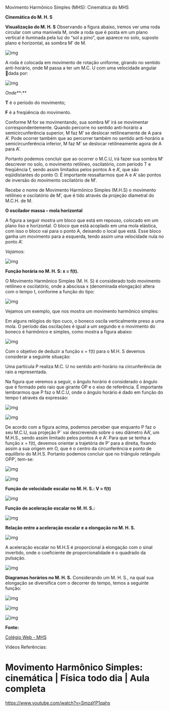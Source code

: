 Movimento Harmônico Simples (MHS): Cinemática do MHS

**Cinemática do M. H. S**

**Visualização do M. H. S**
Observando a figura abaixo, iremos ver uma roda circular com uma manivela M, onde a roda que é posta em um plano vertical é iluminada pela luz do “sol a pino”, que aparece no solo, suposto plano e horizontal, as sombra M’ de M. 

![img](https://static.planejativo.com/uploads/novas/12b4368a0ba7c830d0f09f262a30aee7.jpg)

A roda é colocada em movimento de rotação uniforme, girando no sentido anti-horário, onde M passa a ter um M.C. U com uma velocidade angular dada por:

![img](https://static.planejativo.com/uploads/novas/19a1fc32e6ac8b58f8006996349e9b3b.jpg)

*Onde***:**

**T** é o período do movimento; 

**F** é a freqüência do movimento.

Conforme M for se movimentando, sua sombra M’ irá se movimentar correspondentemente. Quando percorre no sentido anti-horário a semicircunferência superior, M faz M’ se deslocar retilineamente de A para A’. Pode ocorrer também que ao percorrer também no sentido anti-horário a semicircunferência inferior, M faz M’ se deslocar retilineamente agora de A para A’. 

Portanto podemos concluir que ao ocorrer o M.C.U, irá fazer sua sombra M’ descrever no solo, o movimento retilíneo, oscilatório, com período T e freqüência f, sendo assim limitados pelos pontos A e A’, que são eqüidistantes do ponto O. É importante ressaltarmos que A e A’ são pontos de inversão do movimento oscilatório de M’. 

Recebe o nome de Movimento Harmônico Simples (M.H.S) o movimento retilíneo e oscilatório de M’, que é tido através da projeção diametral do M.C.H. de M.

**O oscilador massa – mola horizontal**

A figura a seguir mostra um bloco que está em repouso, colocado em um plano liso e horizontal. O bloco que está acoplado em uma mola elástica, com isso o bloco vai para o ponto A, deixando o local que está. Esse bloco ganha um movimento para a esquerda, tendo assim uma velocidade nula no ponto A’. 

*Vejamos:*

![img](https://static.planejativo.com/uploads/novas/7dc9a5ae6bc4b36fbf9a803ecee95701.jpg)

**Função horária no M. H. S: x = f(t).**

O Movimento Harmônico Simples (M. H. S) é considerado todo movimento retilíneo e oscilatório, onde a abscissa x (denominada elongação) altera com o tempo t, conforme a função do tipo: 

![img](https://static.planejativo.com/uploads/novas/8c1ce8636fbeea8da5cd84873352e691.jpg)

Vejamos um exemplo, que nos mostra um movimento harmônico simples: 

Em alguns relógios do tipo cuco, o boneco oscila verticalmente preso a uma mola. O período das oscilações é igual a um segundo e o movimento do boneco é harmônico e simples, como mostra a figura abaixo: 

![img](https://static.planejativo.com/uploads/novas/21c4b7f005c0e1cd2424947dc25118e6.jpg)

Com o objetivo de deduzir a função x = f(t) para o M.H. S devemos considerar a seguinte situação: 

Uma partícula P realiza M.C. U no sentido anti-horário na circunferência de raio a representada. 

Na figura que veremos a seguir, o ângulo horário é considerado o ângulo que é formado pelo raio que girante OP e o eixo de referência.
É importante lembrarmos que P faz o M.C.U, onde o ângulo horário é dado em função do tempo t através da expressão: 

![img](https://static.planejativo.com/uploads/novas/32c8cb0f48e19027da5e34bee7c1896b.jpg)

![img](https://static.planejativo.com/uploads/novas/5e7de9ef8ac18fb1503c190c23aef53c.jpg)

De acordo com a figura acima, podemos perceber que enquanto P faz o seu M.C.U, sua projeção P´ vai descrevendo sobre o seu diâmetro AA’, um M.H.S., sendo assim limitado pelos pontos A e A’. Para que se tenha a função x = f(t), devemos orientar a trajetória de P’ para a direita, fixando assim a sua origem em O, que é o centro da circunferência e ponto de equilíbrio do M.H.S. Portanto podemos concluir que no triângulo retângulo OPP’, tem-se: 

![img](https://static.planejativo.com/uploads/novas/c8906e45f4953082f0f734e1e36085d6.jpg)

![img](https://static.planejativo.com/uploads/novas/de883ec3b395a817f9e7b05df384b74d.jpg)

**Função de velocidade escalar no M. H. S.: V = f(t)** 

![img](https://static.planejativo.com/uploads/novas/cf38a610040bd5e26bfb9c9147cf4ffe.jpg)

**Função de aceleração escalar no M. H. S.:**

![img](https://static.planejativo.com/uploads/novas/af5be61be14c39b90a781f45f2844165.jpg)

**Relação entre a aceleração escalar e a elongação no M. H. S.** 

![img](https://static.planejativo.com/uploads/novas/3990dc39d4fbb6f0dc8704e7c37f54bd.jpg)

A aceleração escalar no M.H.S é proporcional à elongação com o sinal invertido, onde o coeficiente de proporcionalidade é o quadrado da pulsação.

![img](https://static.planejativo.com/uploads/novas/b23f3bef4d2af9e3bc13244c2e9579b7.jpg)

**Diagramas horários no M. H. S.** Considerando um M. H. S., na qual sua elongação se diversifica com o decorrer do tempo, temos a seguinte função:

![img](https://static.planejativo.com/uploads/novas/83129a14e2994eb2c9d2ab35ba562552.jpg)

![img](https://static.planejativo.com/uploads/novas/fdd8b37461e426ed27a7df982f334a11.jpg)



![img](https://static.planejativo.com/uploads/novas/40440f97bd51dc4ec87d2c5a125515ec.jpg)

**Fonte:**

[Colégio Web - MHS](https://www.colegioweb.com.br/oscilacoes/cinematica-do-m-h-s.html)

Vídeos Referências:

# Movimento Harmônico Simples: cinemática | Física todo dia | Aula completa

https://www.youtube.com/watch?v=SmzaYP1qahs